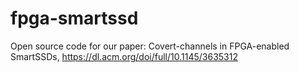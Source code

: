 # fpga-smartssd
Open source code for our paper: Covert-channels in FPGA-enabled SmartSSDs, https://dl.acm.org/doi/full/10.1145/3635312
